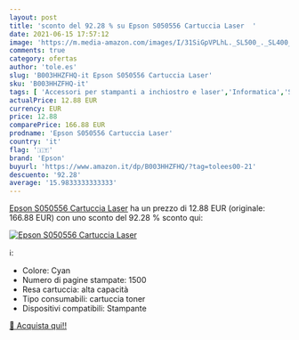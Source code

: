 ```yaml
---
layout: post
title: 'sconto del 92.28 % su Epson S050556 Cartuccia Laser  '
date: 2021-06-15 17:57:12
image: 'https://m.media-amazon.com/images/I/31SiGpVPLhL._SL500_._SL400_.jpg'
comments: true
category: ofertas
author: 'tole.es'
slug: 'B003HHZFHQ-it Epson S050556 Cartuccia Laser'
sku: 'B003HHZFHQ-it'
tags: [ 'Accessori per stampanti a inchiostro e laser','Informatica','Stampanti e accessori','Toner','epson', ]
actualPrice: 12.88 EUR
currency: EUR
price: 12.88
comparePrice: 166.88 EUR
prodname: 'Epson S050556 Cartuccia Laser'
country: 'it'
flag: '🇮🇹'
brand: 'Epson'
buyurl: 'https://www.amazon.it/dp/B003HHZFHQ/?tag=tolees00-21'
descuento: '92.28'
average: '15.9833333333333'
---
```


[Epson S050556 Cartuccia Laser](https://www.amazon.it/dp/B003HHZFHQ/?tag=tolees00-21) ha un prezzo di 12.88 EUR (originale: 166.88 EUR) con uno sconto del 92.28 % sconto qui:

[![Epson S050556 Cartuccia Laser](https://m.media-amazon.com/images/I/31SiGpVPLhL._SL500_._SL400_.jpg)](https://www.amazon.it/dp/B003HHZFHQ/?tag=tolees00-21)

ℹ️:

- Colore: Cyan
- Numero di pagine stampate: 1500
- Resa cartuccia: alta capacità
- Tipo consumabili: cartuccia toner
- Dispositivi compatibili: Stampante

[🛒 Acquista qui!!](https://www.amazon.it/dp/B003HHZFHQ/?tag=tolees00-21)
